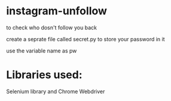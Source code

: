 # instagram-unfollow
to check who dosn't follow you back

create a seprate file called secret.py to store your password in it


use the variable name as pw

# Libraries used:

Selenium library and Chrome Webdriver
